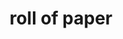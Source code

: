 ---
layout: smileys&emotion
title: roll of paper
emoji: roll_of_paper
permalink: 🧻.html
image: assets/img/3moji/roll_of_paper.png
---